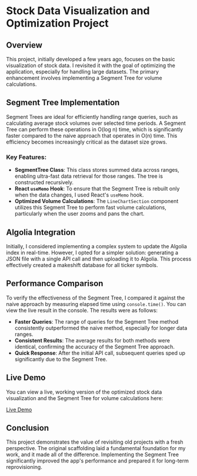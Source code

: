 # Stock Data Visualization and Optimization Project

## Overview

This project, initially developed a few years ago, focuses on the basic visualization of stock data. I revisited it with the goal of optimizing the application, especially for handling large datasets. The primary enhancement involves implementing a Segment Tree for volume calculations.

## Segment Tree Implementation

Segment Trees are ideal for efficiently handling range queries, such as calculating average stock volumes over selected time periods. A Segment Tree can perform these operations in O(log n) time, which is significantly faster compared to the naive approach that operates in O(n) time. This efficiency becomes increasingly critical as the dataset size grows.

### Key Features:

- **SegmentTree Class**: This class stores summed data across ranges, enabling ultra-fast data retrieval for those ranges. The tree is constructed recursively.
- **React `useMemo` Hook**: To ensure that the Segment Tree is rebuilt only when the data changes, I used React's `useMemo` hook.
- **Optimized Volume Calculations**: The `LineChartSection` component utilizes this Segment Tree to perform fast volume calculations, particularly when the user zooms and pans the chart.

## Algolia Integration

Initially, I considered implementing a complex system to update the Algolia index in real-time. However, I opted for a simpler solution: generating a JSON file with a single API call and then uploading it to Algolia. This process effectively created a makeshift database for all ticker symbols.

## Performance Comparison

To verify the effectiveness of the Segment Tree, I compared it against the naive approach by measuring elapsed time using `console.time()`. You can view the live result in the console. The results were as follows:

- **Faster Queries**: The range of queries for the Segment Tree method consistently outperformed the naive method, especially for longer data ranges.
- **Consistent Results**: The average results for both methods were identical, confirming the accuracy of the Segment Tree approach.
- **Quick Response**: After the initial API call, subsequent queries sped up significantly due to the Segment Tree.

## Live Demo

You can view a live, working version of the optimized stock data visualization and the Segment Tree for volume calculations here:

[Live Demo](https://2270termproject.netlify.app/)

## Conclusion

This project demonstrates the value of revisiting old projects with a fresh perspective. The original scaffolding laid a fundamental foundation for my work, and it made all of the difference. Implementing the Segment Tree significantly improved the app's performance and prepared it for long-term reprovisioning.

